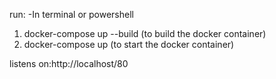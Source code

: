 run:
-In terminal or powershell
1) docker-compose up --build (to build the docker container)
2) docker-compose up (to start the docker container)

listens on:http://localhost/80 
